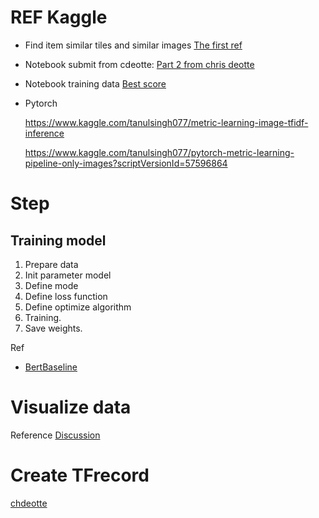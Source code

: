 # REF Kaggle

+ Find item similar tiles and similar images [The first ref](https://www.kaggle.com/cdeotte/rapids-cuml-tfidfvectorizer-and-knn)
  
+ Notebook submit from cdeotte: [Part 2 from chris deotte](https://www.kaggle.com/cdeotte/part-2-rapids-tfidfvectorizer-cv-0-700)

+ Notebook training data [Best score](https://www.kaggle.com/ragnar123/unsupervised-baseline-arcface)

+ Pytorch 

  https://www.kaggle.com/tanulsingh077/metric-learning-image-tfidf-inference

  https://www.kaggle.com/tanulsingh077/pytorch-metric-learning-pipeline-only-images?scriptVersionId=57596864

    
# Step
## Training model
1. Prepare data
2. Init parameter model
3. Define mode
4. Define loss function
5. Define optimize algorithm
6. Training.
7. Save weights.

Ref 
+ [BertBaseline](https://www.kaggle.com/ragnar123/bert-baseline)




# Visualize data

Reference [Discussion](https://www.kaggle.com/c/shopee-product-matching/discussion?sort=votes)


# Create TFrecord

[chdeotte](https://www.kaggle.com/cdeotte/how-to-create-tfrecords/notebook#How-To-Create-TFRecords)
